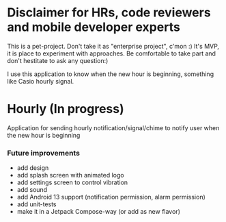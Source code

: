 # Disclaimer for HRs, code reviewers and mobile developer experts

This is a pet-project. Don't take it as "enterprise project", c'mon :) It's MVP, it is place to experiment with approaches. Be comfortable to take part and don't hestitate to ask any question:)

I use this application to know when the new hour is beginning, something like Casio hourly signal.

# Hourly (In progress)
Application for sending hourly notification/signal/chime to notify user when the new hour is beginning

### Future improvements
  - add design
  - add splash screen with animated logo
  - add settings screen to control vibration
  - add sound
  - add Android 13 support (notification permission, alarm permission)
  - add unit-tests
  - make it in a Jetpack Compose-way (or add as new flavor)
